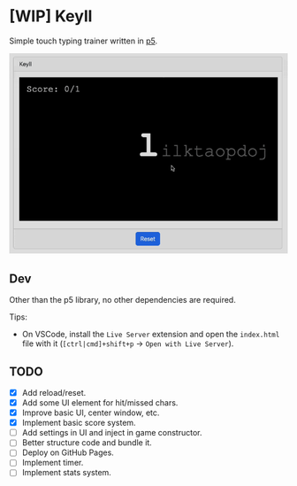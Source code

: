 # [WIP] Keyll

Simple touch typing trainer written in [p5](https://p5js.org/).

<p align="center">
  <img src='assets/demo.gif' width='600'>
</p>

## Dev

Other than the p5 library, no other dependencies are required.

Tips:

- On VSCode, install the `Live Server` extension and open the `index.html` file with it (`[ctrl|cmd]+shift+p` -> `Open with Live Server`).

## TODO

- [x] Add reload/reset.
- [x] Add some UI element for hit/missed chars.
- [x] Improve basic UI, center window, etc.
- [x] Implement basic score system.
- [ ] Add settings in UI and inject in game constructor.
- [ ] Better structure code and bundle it.
- [ ] Deploy on GitHub Pages.
- [ ] Implement timer.
- [ ] Implement stats system.
